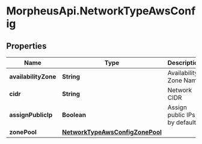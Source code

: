 # MorpheusApi.NetworkTypeAwsConfig

## Properties

Name | Type | Description | Notes
------------ | ------------- | ------------- | -------------
**availabilityZone** | **String** | Availability Zone Name | 
**cidr** | **String** | Network CIDR | 
**assignPublicIp** | **Boolean** | Assign public IPs by default. | 
**zonePool** | [**NetworkTypeAwsConfigZonePool**](NetworkTypeAwsConfigZonePool.md) |  | 


